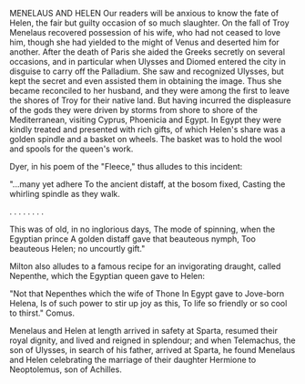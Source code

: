 MENELAUS AND HELEN
  Our readers will be anxious to know the fate of Helen, the fair
  but guilty occasion of so much slaughter. On the fall of Troy Menelaus
  recovered possession of his wife, who had not ceased to love him,
  though she had yielded to the might of Venus and deserted him for
  another. After the death of Paris she aided the Greeks secretly on
  several occasions, and in particular when Ulysses and Diomed entered
  the city in disguise to carry off the Palladium. She saw and
  recognized Ulysses, but kept the secret and even assisted them in
  obtaining the image. Thus she became reconciled to her husband, and
  they were among the first to leave the shores of Troy for their native
  land. But having incurred the displeasure of the gods they were driven
  by storms from shore to shore of the Mediterranean, visiting Cyprus,
  Phoenicia and Egypt. In Egypt they were kindly treated and presented
  with rich gifts, of which Helen's share was a golden spindle and a
  basket on wheels. The basket was to hold the wool and spools for the
  queen's work.

  Dyer, in his poem of the "Fleece," thus alludes to this incident:

  "...many yet adhere
  To the ancient distaff, at the bosom fixed,
  Casting the whirling spindle as they walk.

  . . . . . . . .

  This was of old, in no inglorious days,
  The mode of spinning, when the Egyptian prince
  A golden distaff gave that beauteous nymph,
  Too beauteous Helen; no uncourtly gift."

  Milton also alludes to a famous recipe for an invigorating
  draught, called Nepenthe, which the Egyptian queen gave to Helen:

  "Not that Nepenthes which the wife of Thone
  In Egypt gave to Jove-born Helena,
  Is of such power to stir up joy as this,
  To life so friendly or so cool to thirst."
  Comus.

  Menelaus and Helen at length arrived in safety at Sparta, resumed
  their royal dignity, and lived and reigned in splendour; and when
  Telemachus, the son of Ulysses, in search of his father, arrived at
  Sparta, he found Menelaus and Helen celebrating the marriage of
  their daughter Hermione to Neoptolemus, son of Achilles.